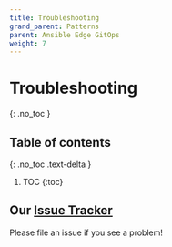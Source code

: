 ```yaml
---
title: Troubleshooting
grand_parent: Patterns
parent: Ansible Edge GitOps
weight: 7
---
```


# Troubleshooting

{: .no_toc }

## Table of contents

{: .no_toc .text-delta }

1. TOC
{:toc}

## Our [Issue Tracker](https://github.com/hybrid-cloud-patterns/ansible-edge-gitops/issues)

Please file an issue if you see a problem!
